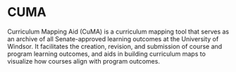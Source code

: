# CUMA
Curriculum Mapping Aid (CuMA) is a curriculum mapping tool that serves as an archive of all Senate-approved learning outcomes at the University of Windsor. It facilitates the creation, revision, and submission of course and program learning outcomes, and aids in building curriculum maps to visualize how courses align with program outcomes.

